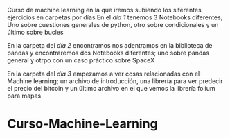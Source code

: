 Curso de machine learning en la que iremos subiendo los siferentes ejercicios en carpetas por días
En el *día 1* tenemos 3 Notebooks diferentes; Uno sobre cuestiones generales de python, otro sobre condicionales y un último sobre bucles

En la carpeta del *día 2* encontramos nos adentramos en la biblioteca de pandas y encontraremos dos Notebooks diferentes; uno sobre pandas general y otrpo con un caso práctico sobre SpaceX

En la carpeta del *día 3* empezamos a ver cosas relacionadas con el Machine learning; un archivo de introducción, una librería para ver predecir el precio del bitcoin y un último archivo en el que vemos la librería folium para mapas
# Curso-Machine-Learning
